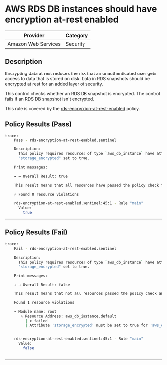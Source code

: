 # AWS RDS DB instances should have encryption at-rest enabled

| Provider            | Category     |
|---------------------|--------------|
| Amazon Web Services | Security     |

## Description

Encrypting data at rest reduces the risk that an unauthenticated user gets access to data that is stored on disk.
Data in RDS snapshots should be encrypted at rest for an added layer of security.

This control checks whether an RDS DB snapshot is encrypted. The control fails if an RDS DB snapshot isn't encrypted.

This rule is covered by the [rds-encryption-at-rest-enabled](https://github.com/hashicorp/policy-library-FSBP-Policy-Set-for-AWS-Terraform/blob/main/policies/rds/rds-encryption-at-rest-enabled.sentinel) policy.

## Policy Results (Pass)
```bash
trace:
    Pass - rds-encryption-at-rest-enabled.sentinel

    Description:
      This policy requires resources of type `aws_db_instance` have attribute
      "storage_encrypted" set to true.

    Print messages:

    → → Overall Result: true

    This result means that all resources have passed the policy check for the policy rds-encryption-at-rest-enabled.

    ✓ Found 0 resource violations

    rds-encryption-at-rest-enabled.sentinel:45:1 - Rule "main"
      Value:
        true

```

---

## Policy Results (Fail)
```bash
trace:
    Fail - rds-encryption-at-rest-enabled.sentinel

    Description:
      This policy requires resources of type `aws_db_instance` have attribute
      "storage_encrypted" set to true.

    Print messages:

    → → Overall Result: false

    This result means that not all resources passed the policy check and the protected behavior is not allowed for the policy rds-encryption-at-rest-enabled.

    Found 1 resource violations

    → Module name: root
       ↳ Resource Address: aws_db_instance.default
         | ✗ failed
         | Attribute 'storage_encrypted' must be set to true for 'aws_db_instance' resources. Refer to https://docs.aws.amazon.com/securityhub/latest/userguide/rds-controls.html#rds-3 for more details.


    rds-encryption-at-rest-enabled.sentinel:45:1 - Rule "main"
      Value:
        false
        
```

---
